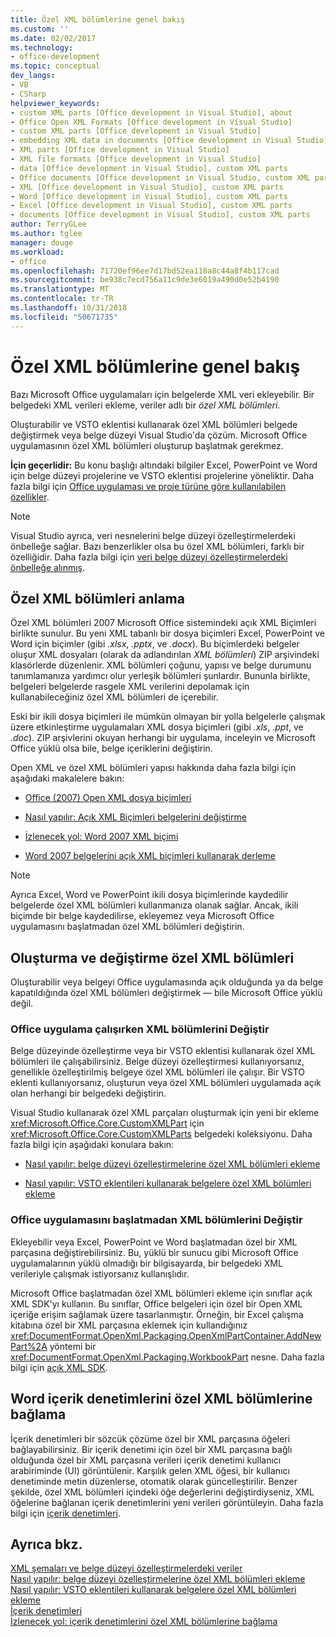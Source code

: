 ```yaml
---
title: Özel XML bölümlerine genel bakış
ms.custom: ''
ms.date: 02/02/2017
ms.technology:
- office-development
ms.topic: conceptual
dev_langs:
- VB
- CSharp
helpviewer_keywords:
- custom XML parts [Office development in Visual Studio], about
- Office Open XML Formats [Office development in Visual Studio]
- custom XML parts [Office development in Visual Studio]
- embedding XML data in documents [Office development in Visual Studio]
- XML parts [Office development in Visual Studio]
- XML file formats [Office development in Visual Studio]
- data [Office development in Visual Studio], custom XML parts
- Office documents [Office development in Visual Studio, custom XML parts
- XML [Office development in Visual Studio], custom XML parts
- Word [Office development in Visual Studio], custom XML parts
- Excel [Office development in Visual Studio], custom XML parts
- documents [Office development in Visual Studio], custom XML parts
author: TerryGLee
ms.author: tglee
manager: douge
ms.workload:
- office
ms.openlocfilehash: 71720ef96ee7d17bd52ea118a8c44a8f4b117cad
ms.sourcegitcommit: be938c7ecd756a11c9de3e6019a490d0e52b4190
ms.translationtype: MT
ms.contentlocale: tr-TR
ms.lasthandoff: 10/31/2018
ms.locfileid: "50671735"
---
```

# <a name="custom-xml-parts-overview"></a>Özel XML bölümlerine genel bakış
  Bazı Microsoft Office uygulamaları için belgelerde XML veri ekleyebilir. Bir belgedeki XML verileri ekleme, veriler adlı bir *özel XML bölümleri*.  
  
 Oluşturabilir ve VSTO eklentisi kullanarak özel XML bölümleri belgede değiştirmek veya belge düzeyi Visual Studio'da çözüm. Microsoft Office uygulamasının özel XML bölümleri oluşturup başlatmak gerekmez.  
  
 **İçin geçerlidir:** Bu konu başlığı altındaki bilgiler Excel, PowerPoint ve Word için belge düzeyi projelerine ve VSTO eklentisi projelerine yöneliktir. Daha fazla bilgi için [Office uygulaması ve proje türüne göre kullanılabilen özellikler](../vsto/features-available-by-office-application-and-project-type.md).  
  
> [!NOTE]  
>  Visual Studio ayrıca, veri nesnelerini belge düzeyi özelleştirmelerdeki önbelleğe sağlar. Bazı benzerlikler olsa bu özel XML bölümleri, farklı bir özelliğidir. Daha fazla bilgi için [veri belge düzeyi özelleştirmelerdeki önbelleğe alınmış](../vsto/cached-data-in-document-level-customizations.md).  
  
## <a name="understand-custom-xml-parts"></a>Özel XML bölümleri anlama  
 Özel XML bölümleri 2007 Microsoft Office sistemindeki açık XML Biçimleri birlikte sunulur. Bu yeni XML tabanlı bir dosya biçimleri Excel, PowerPoint ve Word için biçimler (gibi *.xlsx*, *.pptx*, ve *.docx*). Bu biçimlerdeki belgeler oluşur XML dosyaları (olarak da adlandırılan *XML bölümleri*) ZIP arşivindeki klasörlerde düzenlenir. XML bölümleri çoğunu, yapısı ve belge durumunu tanımlamanıza yardımcı olur yerleşik bölümleri şunlardır. Bununla birlikte, belgeleri belgelerde rasgele XML verilerini depolamak için kullanabileceğiniz özel XML bölümleri de içerebilir.  
  
 Eski bir ikili dosya biçimleri ile mümkün olmayan bir yolla belgelerle çalışmak üzere etkinleştirme uygulamaları XML dosya biçimleri (gibi *.xls*, *.ppt*, ve *.doc*). ZIP arşivlerini okuyan herhangi bir uygulama, inceleyin ve Microsoft Office yüklü olsa bile, belge içeriklerini değiştirin.  
  
 Open XML ve özel XML bölümleri yapısı hakkında daha fazla bilgi için aşağıdaki makalelere bakın:  
  
-   [Office (2007) Open XML dosya biçimleri](/previous-versions/office/developer/office-2007/aa338205(v=office.12))  
  
-   [Nasıl yapılır: Açık XML Biçimleri belgelerini değiştirme](/previous-versions/office/developer/office-2007/aa982683(v=office.12))  
  
-   [İzlenecek yol: Word 2007 XML biçimi](/previous-versions/office/developer/office-2007/bb266220(v=office.12))  
  
-   [Word 2007 belgelerini açık XML biçimleri kullanarak derleme](/previous-versions/office/developer/office-2007/bb264572(v=office.12))  
  
> [!NOTE]  
>  Ayrıca Excel, Word ve PowerPoint ikili dosya biçimlerinde kaydedilir belgelerde özel XML bölümleri kullanmanıza olanak sağlar. Ancak, ikili biçimde bir belge kaydedilirse, ekleyemez veya Microsoft Office uygulamasını başlatmadan özel XML bölümleri değiştirin.  
  
## <a name="create-and-modify-custom-xml-parts"></a>Oluşturma ve değiştirme özel XML bölümleri  
 Oluşturabilir veya belgeyi Office uygulamasında açık olduğunda ya da belge kapatıldığında özel XML bölümleri değiştirmek — bile Microsoft Office yüklü değil.  
  
### <a name="modify-xml-parts-while-the-office-application-is-running"></a>Office uygulama çalışırken XML bölümlerini Değiştir  
 Belge düzeyinde özelleştirme veya bir VSTO eklentisi kullanarak özel XML bölümleri ile çalışabilirsiniz. Belge düzeyi özelleştirmesi kullanıyorsanız, genellikle özelleştirilmiş belgeye özel XML bölümleri ile çalışır. Bir VSTO eklenti kullanıyorsanız, oluşturun veya özel XML bölümleri uygulamada açık olan herhangi bir belgedeki değiştirin.  
  
 Visual Studio kullanarak özel XML parçaları oluşturmak için yeni bir ekleme <xref:Microsoft.Office.Core.CustomXMLPart> için <xref:Microsoft.Office.Core.CustomXMLParts> belgedeki koleksiyonu. Daha fazla bilgi için aşağıdaki konulara bakın:  
  
-   [Nasıl yapılır: belge düzeyi özelleştirmelerine özel XML bölümleri ekleme](../vsto/how-to-add-custom-xml-parts-to-document-level-customizations.md)  
  
-   [Nasıl yapılır: VSTO eklentileri kullanarak belgelere özel XML bölümleri ekleme](../vsto/how-to-add-custom-xml-parts-to-documents-by-using-vsto-add-ins.md)  
  
### <a name="modify-xml-parts-without-starting-the-office-application"></a>Office uygulamasını başlatmadan XML bölümlerini Değiştir  
 Ekleyebilir veya Excel, PowerPoint ve Word başlatmadan özel bir XML parçasına değiştirebilirsiniz. Bu, yüklü bir sunucu gibi Microsoft Office uygulamalarının yüklü olmadığı bir bilgisayarda, bir belgedeki XML verileriyle çalışmak istiyorsanız kullanışlıdır.  
  
 Microsoft Office başlatmadan özel XML bölümleri ekleme için sınıflar açık XML SDK'yı kullanın. Bu sınıflar, Office belgeleri için özel bir Open XML içeriğe erişim sağlamak üzere tasarlanmıştır. Örneğin, bir Excel çalışma kitabına özel bir XML parçasına eklemek için kullandığınız <xref:DocumentFormat.OpenXml.Packaging.OpenXmlPartContainer.AddNewPart%2A> yöntemi bir <xref:DocumentFormat.OpenXml.Packaging.WorkbookPart> nesne. Daha fazla bilgi için [açık XML SDK](/office/open-xml/open-xml-sdk).  
  
## <a name="bind-custom-xml-parts-to-word-content-controls"></a>Word içerik denetimlerini özel XML bölümlerine bağlama  
 İçerik denetimleri bir sözcük çözüme özel bir XML parçasına öğeleri bağlayabilirsiniz. Bir içerik denetimi için özel bir XML parçasına bağlı olduğunda özel bir XML parçasına verileri içerik denetimi kullanıcı arabiriminde (UI) görüntülenir. Karşılık gelen XML öğesi, bir kullanıcı denetiminde metin düzenlerse, otomatik olarak güncelleştirilir. Benzer şekilde, özel XML bölümleri içindeki öğe değerlerini değiştirdiyseniz, XML öğelerine bağlanan içerik denetimlerini yeni verileri görüntüleyin. Daha fazla bilgi için [içerik denetimleri](../vsto/content-controls.md).  
  
## <a name="see-also"></a>Ayrıca bkz.  
 [XML şemaları ve belge düzeyi özelleştirmelerdeki veriler](../vsto/xml-schemas-and-data-in-document-level-customizations.md)   
 [Nasıl yapılır: belge düzeyi özelleştirmelerine özel XML bölümleri ekleme](../vsto/how-to-add-custom-xml-parts-to-document-level-customizations.md)   
 [Nasıl yapılır: VSTO eklentileri kullanarak belgelere özel XML bölümleri ekleme](../vsto/how-to-add-custom-xml-parts-to-documents-by-using-vsto-add-ins.md)   
 [İçerik denetimleri](../vsto/content-controls.md)   
 [İzlenecek yol: içerik denetimlerini özel XML bölümlerine bağlama](../vsto/walkthrough-binding-content-controls-to-custom-xml-parts.md)  
